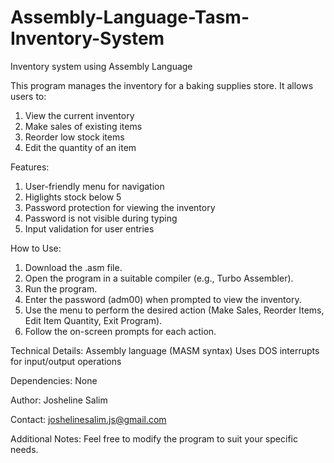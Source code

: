 # Assembly-Language-Tasm-Inventory-System
Inventory system using Assembly Language

This program manages the inventory for a baking supplies store. It allows users to:
1. View the current inventory
2. Make sales of existing items
3. Reorder low stock items
4. Edit the quantity of an item

Features:
1. User-friendly menu for navigation
2. Higlights stock below 5
3. Password protection for viewing the inventory
4. Password is not visible during typing
5. Input validation for user entries

How to Use:
1. Download the .asm file.
2. Open the program in a suitable compiler (e.g., Turbo Assembler).
3. Run the program.
4. Enter the password (adm00) when prompted to view the inventory.
5. Use the menu to perform the desired action (Make Sales, Reorder Items, Edit Item Quantity, Exit Program).
6. Follow the on-screen prompts for each action.

Technical Details:
Assembly language (MASM syntax)
Uses DOS interrupts for input/output operations

Dependencies:
None

Author:
Josheline Salim

Contact:
joshelinesalim.js@gmail.com

Additional Notes:
Feel free to modify the program to suit your specific needs.
